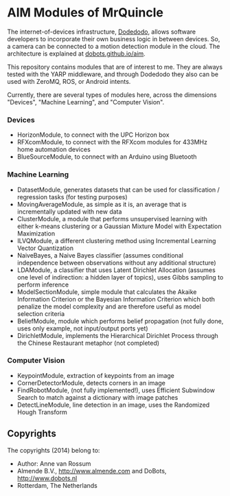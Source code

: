 <!-- Uses markdown syntax for neat display at github -->

# AIM Modules of MrQuincle

The internet-of-devices infrastructure, [Dodedodo](http://www.dodedodo.com/), allows software developers to incorporate their own business logic in between devices. So, a camera can be connected to a motion detection module in the cloud. The architecture is explained at [dobots.github.io/aim](https://dobots.github.io/aim/).

This repository contains modules that are of interest to me. They are always tested with the YARP middleware, and through Dodedodo they also can be used with ZeroMQ, ROS, or Android intents. 

Currently, there are several types of modules here, across the dimensions "Devices", "Machine Learning", and "Computer Vision".

### Devices

* HorizonModule, to connect with the UPC Horizon box
* RFXcomModule, to connect with the RFXcom modules for 433MHz home automation devices
* BlueSourceModule, to connect with an Arduino using Bluetooth

### Machine Learning

* DatasetModule, generates datasets that can be used for classification / regression tasks (for testing purposes)
* MovingAverageModule, as simple as it is, an average that is incrementally updated with new data
* ClusterModule, a module that performs unsupervised learning with either k-means clustering or a Gaussian Mixture Model with Expectation Maximization
* ILVQModule, a different clustering method using Incremental Learning Vector Quantization
* NaiveBayes, a Naive Bayes classifier (assumes conditional independence between observations without any additional structure)
* LDAModule, a classifier that uses Latent Dirichlet Allocation (assumes one level of indirection: a hidden layer of topics), uses Gibbs sampling to perform inference
* ModelSectionModule, simple module that calculates the Akaike Information Criterion or the Bayesian Information Criterion which both penalize the model complexity and are therefore useful as model selection criteria
* BeliefModule, module which performs belief propagation (not fully done, uses only example, not input/output ports yet)
* DirichletModule, implements the Hierarchical Dirichlet Process through the Chinese Restaurant metaphor (not completed)

### Computer Vision

* KeypointModule, extraction of keypoints from an image
* CornerDetectorModule, detects corners in an image
* FindRobotModule, (not fully implemented!), uses Efficient Subwindow Search to match against a dictionary with image patches
* DetectLineModule, line detection in an image, uses the Randomized Hough Transform

## Copyrights
The copyrights (2014) belong to:

- Author: Anne van Rossum
- Almende B.V., http://www.almende.com and DoBots, http://www.dobots.nl
- Rotterdam, The Netherlands
